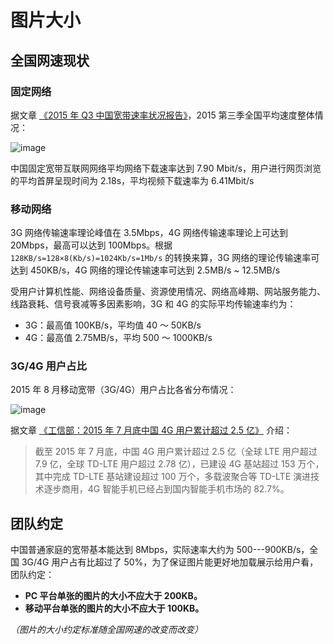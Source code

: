 # 图片大小

## 全国网速现状

### 固定网络

据文章 [《2015 年 Q3 中国宽带速率状况报告》](http://www.199it.com/archives/399272.html)，2015 第三季全国平均速度整体情况：

![image](http://labs.qiang.it/h5/guide/2015q3speed.jpg)

中国固定宽带互联网网络平均网络下载速率达到 7.90 Mbit/s，用户进行网页浏览的平均首屏呈现时间为 2.18s，平均视频下载速率为 6.41Mbit/s

### 移动网络

3G 网络传输速率理论峰值在 3.5Mbps，4G 网络传输速率理论上可达到 20Mbps，最高可以达到 100Mbps。根据 `128KB/s=128×8(Kb/s)=1024Kb/s=1Mb/s` 的转换来算，3G 网络的理论传输速率可达到 450KB/s，4G 网络的理论传输速率可达到 2.5MB/s ~ 12.5MB/s

受用户计算机性能、网络设备质量、资源使用情况、网络高峰期、网站服务能力、线路衰耗、信号衰减等多因素影响，3G 和 4G 的实际平均传输速率约为：

- 3G：最高值 100KB/s，平均值 40 ～ 50KB/s
- 4G：最高值 2.75MB/s，平均 500 ～ 1000KB/s

### 3G/4G 用户占比

2015 年 8 月移动宽带（3G/4G）用户占比各省分布情况：

![image](http://labs.qiang.it/h5/guide/Img421935146.jpg)

据文章 [《工信部：2015 年 7 月底中国 4G 用户累计超过 2.5 亿》](http://www.199it.com/archives/393838.html) 介绍：

> 截至 2015 年 7 月底，中国 4G 用户累计超过 2.5 亿（全球 LTE 用户超过 7.9 亿，全球 TD-LTE 用户超过 2.78 亿），已建设 4G 基站超过 153 万个，其中完成 TD-LTE 基站建设超过 100 万个，多载波聚合等 TD-LTE 演进技术逐步商用，4G 智能手机已经占到国内智能手机市场的 82.7%。

## 团队约定

中国普通家庭的宽带基本能达到 8Mbps，实际速率大约为 500---900KB/s，全国 3G/4G 用户占有比超过了 50%，为了保证图片能更好地加载展示给用户看，团队约定：

- **PC 平台单张的图片的大小不应大于 200KB。**
- **移动平台单张的图片的大小不应大于 100KB。**

_（图片的大小约定标准随全国网速的改变而改变）_
